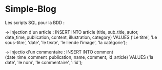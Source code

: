 # Simple-Blog

Les scripts SQL pour la BDD : 

-> Injection d'un article : 
INSERT INTO article (title, sub_title, autor, date_time_publication, content, illustration, category) VALUES ('Le titre', 'Le sous-titre', 'date', 'le texte', 'le liende l'image', 'la catégorie');

-> Injectio d'un commentaire :
INSERT INTO comment (date_time_comment_publication, name, comment, id_article) VALUES ('la date', 'le nom', 'le commentaire', 'l'id');
